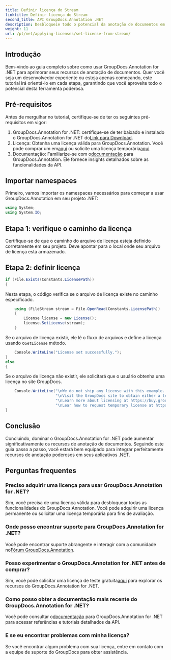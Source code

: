 ```yaml
---
title: Definir licença do Stream
linktitle: Definir licença do Stream
second_title: API GroupDocs.Annotation .NET
description: Desbloqueie todo o potencial da anotação de documentos em .NET com GroupDocs.Annotation. Siga nosso guia passo a passo para uma integração perfeita.
weight: 11
url: /pt/net/applying-licenses/set-license-from-stream/
---
```

## Introdução
Bem-vindo ao guia completo sobre como usar GroupDocs.Annotation for .NET para aprimorar seus recursos de anotação de documentos. Quer você seja um desenvolvedor experiente ou esteja apenas começando, este tutorial irá orientá-lo em cada etapa, garantindo que você aproveite todo o potencial desta ferramenta poderosa.
## Pré-requisitos
Antes de mergulhar no tutorial, certifique-se de ter os seguintes pré-requisitos em vigor:
1.  GroupDocs.Annotation for .NET: certifique-se de ter baixado e instalado o GroupDocs.Annotation for .NET do[Link para Download](https://releases.groupdocs.com/annotation/net/).
2.  Licença: Obtenha uma licença válida para GroupDocs.Annotation. Você pode comprar um em[aqui](https://purchase.groupdocs.com/buy) ou solicite uma licença temporária[aqui](https://purchase.groupdocs.com/temporary-license/).
3.  Documentação: Familiarize-se com o[documentação](https://tutorials.groupdocs.com/annotation/net/) para GroupDocs.Annotation. Ele fornece insights detalhados sobre as funcionalidades da API.

## Importar namespaces
Primeiro, vamos importar os namespaces necessários para começar a usar GroupDocs.Annotation em seu projeto .NET:
```csharp
using System;
using System.IO;
```

## Etapa 1: verifique o caminho da licença
Certifique-se de que o caminho do arquivo de licença esteja definido corretamente em seu projeto. Deve apontar para o local onde seu arquivo de licença está armazenado.
## Etapa 2: definir licença
```csharp
if (File.Exists(Constants.LicensePath))
{
```
Nesta etapa, o código verifica se o arquivo de licença existe no caminho especificado.
```csharp
    using (FileStream stream = File.OpenRead(Constants.LicensePath))
    {
        License license = new License();
        license.SetLicense(stream);
    }
```
 Se o arquivo de licença existir, ele lê o fluxo de arquivos e define a licença usando o`SetLicense` método.
```csharp
    Console.WriteLine("License set successfully.");
}
else
{
```
Se o arquivo de licença não existir, ele solicitará que o usuário obtenha uma licença no site GroupDocs.
```csharp
    Console.WriteLine("\nWe do not ship any license with this example. " +
                      "\nVisit the GroupDocs site to obtain either a temporary or permanent license. " +
                      "\nLearn more about licensing at https://buy.groupdocs.com/faqs/licensing. " +
                      "\nLear how to request temporary license at https://buy.groupdocs.com/temporary-license.");
}
```

## Conclusão
Concluindo, dominar o GroupDocs.Annotation for .NET pode aumentar significativamente os recursos de anotação de documentos. Seguindo este guia passo a passo, você estará bem equipado para integrar perfeitamente recursos de anotação poderosos em seus aplicativos .NET.
## Perguntas frequentes
### Preciso adquirir uma licença para usar GroupDocs.Annotation for .NET?
Sim, você precisa de uma licença válida para desbloquear todas as funcionalidades do GroupDocs.Annotation. Você pode adquirir uma licença permanente ou solicitar uma licença temporária para fins de avaliação.
### Onde posso encontrar suporte para GroupDocs.Annotation for .NET?
 Você pode encontrar suporte abrangente e interagir com a comunidade no[Fórum GroupDocs.Annotation](https://forum.groupdocs.com/c/annotation/10).
### Posso experimentar o GroupDocs.Annotation for .NET antes de comprar?
 Sim, você pode solicitar uma licença de teste gratuita[aqui](https://releases.groupdocs.com/) para explorar os recursos do GroupDocs.Annotation for .NET.
### Como posso obter a documentação mais recente do GroupDocs.Annotation for .NET?
 Você pode consultar o[documentação](https://tutorials.groupdocs.com/annotation/net/) para GroupDocs.Annotation for .NET para acessar referências e tutoriais detalhados da API.
### E se eu encontrar problemas com minha licença?
Se você encontrar algum problema com sua licença, entre em contato com a equipe de suporte do GroupDocs para obter assistência.